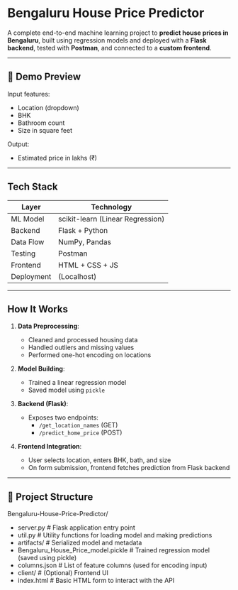 #  Bengaluru House Price Predictor

A complete end-to-end machine learning project to **predict house prices in Bengaluru**, built using regression models and deployed with a **Flask backend**, tested with **Postman**, and connected to a **custom frontend**.

---

## 🚀 Demo Preview

 Input features:  
- Location (dropdown)  
- BHK  
- Bathroom count  
- Size in square feet  

 Output:  
- Estimated price in lakhs (₹)

---

##  Tech Stack

| Layer        | Technology       |
|-------------|------------------|
| ML Model    | scikit-learn (Linear Regression) |
| Backend     | Flask + Python   |
| Data Flow   | NumPy, Pandas    |
| Testing     | Postman          |
| Frontend    | HTML + CSS + JS  |
| Deployment  | (Localhost)      |

---

##  How It Works

1. **Data Preprocessing**:  
   - Cleaned and processed housing data  
   - Handled outliers and missing values  
   - Performed one-hot encoding on locations  

2. **Model Building**:  
   - Trained a linear regression model  
   - Saved model using `pickle`  

3. **Backend (Flask)**:  
   - Exposes two endpoints:
     - `/get_location_names` (GET)  
     - `/predict_home_price` (POST)  

4. **Frontend Integration**:  
   - User selects location, enters BHK, bath, and size  
   - On form submission, frontend fetches prediction from Flask backend

---

## 📂 Project Structure

Bengaluru-House-Price-Predictor/
- server.py # Flask application entry point
- util.py # Utility functions for loading model and making predictions
- artifacts/ # Serialized model and metadata
- Bengaluru_House_Price_model.pickle # Trained regression model (saved using pickle)
- columns.json # List of feature columns (used for encoding input)
- client/ # (Optional) Frontend UI
- index.html # Basic HTML form to interact with the API
